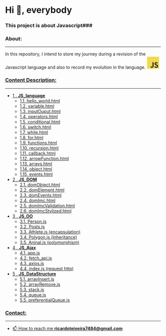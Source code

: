 # Hi 👋, everybody
### This project is about Javascript###

### About:
---
In this repository, I intend to store my journey during a revision of the Javascript language and also to record my evolution in the language. <img src="https://raw.githubusercontent.com/devicons/devicon/master/icons/javascript/javascript-original.svg" alt="javascript" width="40" height="40"/> </a> <a href="https://www.linux.org/" target="_blank" rel="noreferrer">

### Content Description:
---
- 1 . **JS_language**
	- 1.1. hello_world.html
	- 1.2. variable.html
	- 1.3. inputOuput.html
	- 1.4. operators.html
	- 1.5. conditional.html
	- 1.6. switch.html
	- 1.7. while.html
	- 1.8. for.html
	- 1.9. functions.html
	- 1.10. recursion.html
	- 1.11. callback.html
	- 1.12. arrowFunction.html
	- 1.13. arrays.html
	- 1.14. object.html
	- 1.15. events.html
- 2 . **JS_DOM**
	- 2.1. domObject.html
	- 2.2. domElement.html
	- 2.3. domEvents.html
	- 2.4. domImc.html
	- 2.5. domImcValidation.html
	- 2.6. domImcStylized.html
- 3 . **JS_OO**
	- 3.1. Person.js
	- 3.2. Posts.js
	- 3.3. Athlete.js (encapsulation)
	- 3.4. Polygon.js (inheritance)
	- 3.5. Aninal.js (polymorphism)
- 4 . **JS_Ajax**
	- 4.1. app.js
	- 4.2. fetch_api.js
	- 4.3. axios.js
	- 4.4. index.js (request http)
- 5 . **JS_DataStructure**
	- 5.1. arrayInsert.js
	- 5.2. arrayRemove.js
	- 5.3. stack.js
	- 5.4. queue.js
	- 5.5. preferentialQueue.js

### Contact:
---
- 📫 How to reach me **ricardoteixeira7484@gmail.com**
